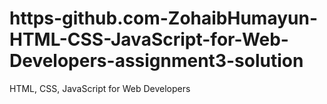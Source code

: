 # https-github.com-ZohaibHumayun-HTML-CSS-JavaScript-for-Web-Developers-assignment3-solution
HTML, CSS, JavaScript for Web Developers
